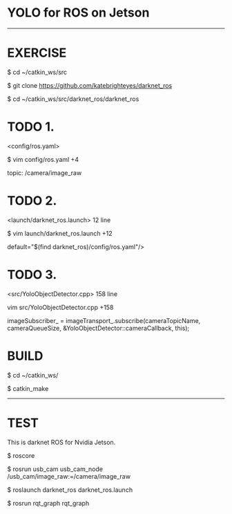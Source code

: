 # YOLO for ROS on Jetson
*************************************

# EXERCISE

$ cd ~/catkin_ws/src

$ git clone https://github.com/katebrighteyes/darknet_ros

$ cd ~/catkin_ws/src/darknet_ros/darknet_ros

# TODO 1.

<config/ros.yaml>

$ vim config/ros.yaml +4

topic: /camera/image_raw

# TODO 2.

<launch/darknet_ros.launch> 12 line

$ vim launch/darknet_ros.launch +12

default="$(find darknet_ros)/config/ros.yaml"/>

# TODO 3.

<src/YoloObjectDetector.cpp> 158 line

vim src/YoloObjectDetector.cpp +158

  imageSubscriber_ = imageTransport_.subscribe(cameraTopicName, cameraQueueSize,                      &YoloObjectDetector::cameraCallback, this);

# BUILD

$ cd ~/catkin_ws/

$ catkin_make
  

_____________________________
# TEST

This is darknet ROS for Nvidia Jetson.

$ roscore

$ rosrun usb_cam usb_cam_node /usb_cam/image_raw:=/camera/image_raw

$ roslaunch darknet_ros darknet_ros.launch

$ rosrun rqt_graph rqt_graph
